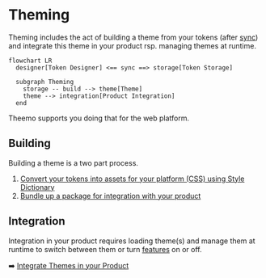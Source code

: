 # Theming

Theming includes the act of building a theme from your tokens (after
[sync](./sync.md)) and integrate this theme in your product rsp. managing themes
at runtime.

```mermaid
flowchart LR
  designer[Token Designer] <== sync ==> storage[Token Storage]

  subgraph Theming
    storage -- build --> theme[Theme]
    theme --> integration[Product Integration]
  end
```

Theemo supports you doing that for the web platform.

## Building

Building a theme is a two part process.

1. [Convert your tokens into assets for your platform (CSS) using Style
   Dictionary](./theming/build/style-dictionary.md)
2. [Bundle up a package for integration with your product](./theming/build/theme-package.md)

## Integration

Integration in your product requires loading theme(s) and manage them at runtime
to switch between them or turn [features](./design-tokens/features.md) on or off.

:arrow_right: [Integrate Themes in your Product](./theming/integrations.md)
